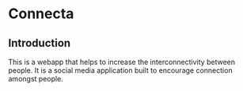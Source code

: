Connecta
========

Introduction
------------

This is a webapp that helps to increase the interconnectivity between people. It is a social media application built to encourage connection amongst people.
